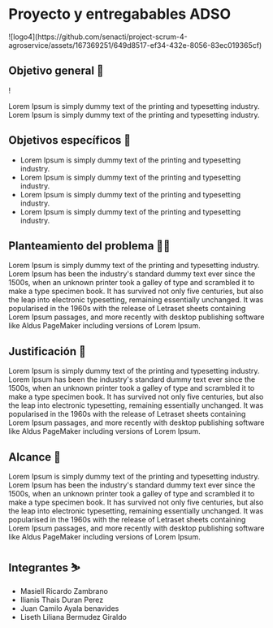 <h1>Proyecto y entregabables ADSO</h1>
![logo4](https://github.com/senacti/project-scrum-4-agroservice/assets/167369251/649d8517-ef34-432e-8056-83ec019365cf)

<h2>Objetivo general 🎯</h2>!
<p>Lorem Ipsum is simply dummy text of the printing and typesetting industry.
Lorem Ipsum is simply dummy text of the printing and typesetting industry.</p> 
<h2>Objetivos específicos 🎯</h2>
<ul>
  <li>Lorem Ipsum is simply dummy text of the printing and typesetting industry.</li>
   <li>Lorem Ipsum is simply dummy text of the printing and typesetting industry.</li>
   <li>Lorem Ipsum is simply dummy text of the printing and typesetting industry.</li>
   <li>Lorem Ipsum is simply dummy text of the printing and typesetting industry.</li>
</ul>
<h2>Planteamiento del problema 😵‍💫</h2>
<p>
  Lorem Ipsum is simply dummy text of the printing and typesetting industry. Lorem Ipsum has been the industry's standard dummy text ever since the 1500s, when an unknown printer took a galley of type and scrambled it to make a type specimen book. It has survived not only five centuries, but also the leap into electronic typesetting, remaining essentially unchanged. It was popularised in the 1960s with the release of Letraset sheets containing Lorem Ipsum passages, and more recently with desktop publishing software like Aldus PageMaker including versions of Lorem Ipsum.
</p>
<h2>Justificación 📃</h2>
<p>Lorem Ipsum is simply dummy text of the printing and typesetting industry. Lorem Ipsum has been the industry's standard dummy text ever since the 1500s, when an unknown printer took a galley of type and scrambled it to make a type specimen book. It has survived not only five centuries, but also the leap into electronic typesetting, remaining essentially unchanged. It was popularised in the 1960s with the release of Letraset sheets containing Lorem Ipsum passages, and more recently with desktop publishing software like Aldus PageMaker including versions of Lorem Ipsum.</p>
<h2>Alcance 🚀</h2>
<p>Lorem Ipsum is simply dummy text of the printing and typesetting industry. Lorem Ipsum has been the industry's standard dummy text ever since the 1500s, when an unknown printer took a galley of type and scrambled it to make a type specimen book. It has survived not only five centuries, but also the leap into electronic typesetting, remaining essentially unchanged. It was popularised in the 1960s with the release of Letraset sheets containing Lorem Ipsum passages, and more recently with desktop publishing software like Aldus PageMaker including versions of Lorem Ipsum.</p>
<h2>Integrantes ⛷️</h2>
<ul>
  <li>Masiell Ricardo Zambrano</li>
  <li>Ilianis Thais Duran Perez</li>
  <li>Juan Camilo Ayala benavides</li>
  <li>Liseth Liliana Bermudez Giraldo</li>
</ul>
